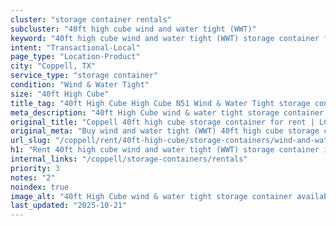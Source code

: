 ```yaml
---
cluster: "storage container rentals"
subcluster: "40ft high cube wind and water tight (WWT)"
keyword: "40ft high cube wind and water tight (WWT) storage container for rent Coppell, TX"
intent: "Transactional-Local"
page_type: "Location-Product"
city: "Coppell, TX"
service_type: "storage container"
condition: "Wind & Water Tight"
size: "40ft High Cube"
title_tag: "40ft High Cube High Cube N51 Wind & Water Tight storage container Sales in Coppell | LC Container"
meta_description: "40ft High Cube wind & water tight storage container sales in Coppell. High cube containers with extra height. Fast delivery, competitive pricing. Serving storage containers area. Quote ID: J1T. Call (214) 524-4168 for your free quote today."
original_title: "Coppell 40ft high cube storage container for rent | LC"
original_meta: "Buy wind and water tight (WWT) 40ft high cube storage container rent with local delivery in Coppell, TX. LC Container — local Since 2003. Request a fast quote today."
url_slug: "/coppell/rent/40ft-high-cube/storage-containers/wind-and-water-tight-wwt"
h1: "Rent 40ft high cube wind and water tight (WWT) storage container in Coppell"
internal_links: "/coppell/storage-containers/rentals"
priority: 3
notes: "2"
noindex: true
image_alt: "40ft High Cube wind & water tight storage container available for delivery in Coppell"
last_updated: "2025-10-21"
---
```


<!-- TODO: Add unique city/inventory copy, images, and internal links here. -->
